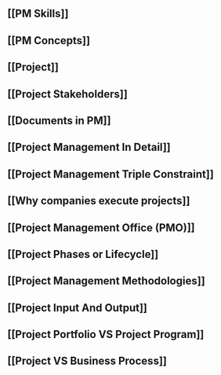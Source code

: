 
## **[[PM Skills]]**

## **[[PM Concepts]]**

## [[Project]]

## [[Project Stakeholders]]

## [[Documents in PM]]



## [[Project Management In Detail]]

## [[Project Management Triple Constraint]]

## [[Why companies execute projects]]


## [[Project Management Office (PMO)]]



## [[Project Phases or Lifecycle]]


## [[Project Management Methodologies]]


## [[Project Input And Output]]

## [[Project Portfolio VS Project Program]]

## [[Project VS Business Process]]













